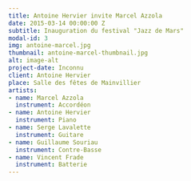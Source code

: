 ```yaml
---
title: Antoine Hervier invite Marcel Azzola
date: 2015-03-14 00:00:00 Z
subtitle: Inauguration du festival "Jazz de Mars"
modal-id: 3
img: antoine-marcel.jpg
thumbnail: antoine-marcel-thumbnail.jpg
alt: image-alt
project-date: Inconnu
client: Antoine Hervier
place: Salle des fêtes de Mainvillier
artists:
- name: Marcel Azzola
  instrument: Accordéon
- name: Antoine Hervier
  instrument: Piano
- name: Serge Lavalette
  instrument: Guitare
- name: Guillaume Souriau
  instrument: Contre-Basse
- name: Vincent Frade
  instrument: Batterie
---
```


